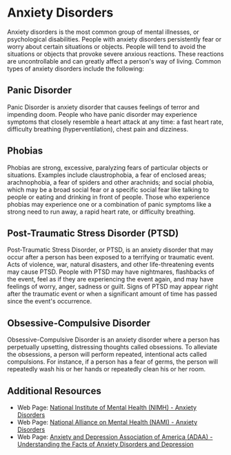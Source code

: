 # Anxiety Disorders

Anxiety disorders is the most common group of mental illnesses, or psychological disabilities. People with anxiety disorders persistently fear or worry about certain situations or objects. People will tend to avoid the situations or objects that provoke severe anxious reactions. These reactions are uncontrollable and can greatly affect a person's way of living. Common types of anxiety disorders include the following:

## Panic Disorder

Panic Disorder is anxiety disorder that causes feelings of terror and impending doom. People who have panic disorder may experience symptoms that closely resemble a heart attack at any time: a fast heart rate, difficulty breathing (hyperventilation), chest pain and dizziness.

## Phobias

Phobias are strong, excessive, paralyzing fears of particular objects or situations. Examples include claustrophobia, a fear of enclosed areas; arachnophobia, a fear of spiders and other arachnids; and social phobia, which may be a broad social fear or a specific social fear like talking to people or eating and drinking in front of people. Those who experience phobias may experience one or a combination of panic symptoms like a strong need to run away, a rapid heart rate, or difficulty breathing.

## Post-Traumatic Stress Disorder (PTSD)

Post-Traumatic Stress Disorder, or PTSD, is an anxiety disorder that may occur after a person has been exposed to a terrifying or traumatic event. Acts of violence, war, natural disasters, and other life-threatening events may cause PTSD. People with PTSD may have nightmares, flashbacks of the event, feel as if they are experiencing the event again, and may have feelings of worry, anger, sadness or guilt. Signs of PTSD may appear right after the traumatic event or when a significant amount of time has passed since the event's occurrence.

## Obsessive-Compulsive Disorder

Obsessive-Compulsive Disorder is an anxiety disorder where a person has perpetually upsetting, distressing thoughts called obsessions. To alleviate the obsessions, a person will perform repeated, intentional acts called compulsions. For instance, if a person has a fear of germs, the person will repeatedly wash his or her hands or repeatedly clean his or her room.

## Additional Resources

- Web Page: [National Institute of Mental Health (NIMH) - Anxiety Disorders](https://www.nimh.nih.gov/health/topics/anxiety-disorders)
- Web Page: [National Alliance on Mental Health (NAMI) - Anxiety Disorders](https://www.nami.org/About-Mental-Illness/Mental-Health-Conditions/Anxiety-Disorders)
- Web Page: [Anxiety and Depression Association of America (ADAA) - Understanding the Facts of Anxiety Disorders and Depression](https://adaa.org/understanding-anxiety)